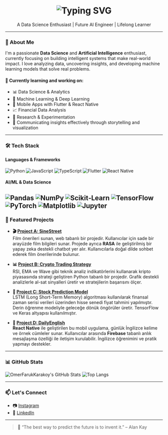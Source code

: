 <h1 align="center">
  <img src="https://readme-typing-svg.herokuapp.com?font=Fira+Code&weight=500&pause=1000&color=61DAFB&center=true&vCenter=true&width=435&lines=Hi+I'm+%C3%96mer+Faruk+%F0%9F%91%8B..." alt="Typing SVG" />
</h1>
<p align="center">A Data Science Enthusiast | Future AI Engineer | Lifelong Learner</p>


---

### 🧠 About Me

I'm a passionate **Data Science** and **Artificial Intelligence** enthusiast, currently focusing on building intelligent systems that make real-world impact. I love analyzing data, uncovering insights, and developing machine learning models that solve real problems.

#### 🌱 Currently learning and working on:
- 📊 Data Science & Analytics
- 🤖 Machine Learning & Deep Learning
- 📱 Mobile Apps with Flutter & React Native
- 📈 Financial Data Analysis
- 🧪 Research & Experimentation
- 💬 Communicating insights effectively through storytelling and visualization

---

### 🛠 Tech Stack

#### Languages & Frameworks
![Python](https://img.shields.io/badge/Python-3776AB?style=for-the-badge&logo=python&logoColor=white)
![JavaScript](https://img.shields.io/badge/JavaScript-F7DF1E?style=for-the-badge&logo=javascript&logoColor=black)
![TypeScript](https://img.shields.io/badge/TypeScript-3178C6?style=for-the-badge&logo=typescript&logoColor=white)
![Flutter](https://img.shields.io/badge/Flutter-02569B?style=for-the-badge&logo=flutter&logoColor=white)
![React Native](https://img.shields.io/badge/React_Native-20232A?style=for-the-badge&logo=react&logoColor=61DAFB)

#### AI/ML & Data Science
![Pandas](https://img.shields.io/badge/Pandas-150458?style=for-the-badge&logo=pandas&logoColor=white)
![NumPy](https://img.shields.io/badge/NumPy-013243?style=for-the-badge&logo=numpy&logoColor=white)
![Scikit‑Learn](https://img.shields.io/badge/Scikit--Learn-F7931E?style=for-the-badge&logo=scikit-learn&logoColor=white)
![TensorFlow](https://img.shields.io/badge/TensorFlow-FF6F00?style=for-the-badge&logo=tensorflow&logoColor=white)
![PyTorch](https://img.shields.io/badge/PyTorch-EE4C2C?style=for-the-badge&logo=pytorch&logoColor=white)
![Matplotlib](https://img.shields.io/badge/Matplotlib-11557C?style=for-the-badge&logo=matplotlib&logoColor=white)
![Jupyter](https://img.shields.io/badge/Jupyter-F37626?style=for-the-badge&logo=jupyter&logoColor=white)
---

### 🚀 Featured Projects

- **🎬 [Project A: SineStreet](https://github.com/OmerFarukKarakoy/SineStreet)**  
  Film önerileri sunan, web tabanlı bir projedir. Kullanıcılar için sade bir arayüzde film bilgileri sunar. Projede ayrıca **RASA** ile geliştirilmiş bir yapay zeka destekli chatbot yer alır. Kullanıcılarla doğal dilde sohbet ederek film önerilerinde bulunur.

- **📊 [Project B: Crypto Trading Strategy](https://github.com/OmerFarukKarakoy/Crypto-Trading-Strategy)**  
  RSI, EMA ve Wave gibi teknik analiz indikatörlerini kullanarak kripto piyasasında strateji geliştiren Python tabanlı bir projedir. Grafik destekli analizlerle al-sat sinyalleri üretir ve stratejilerin başarısını ölçer.

- **🤖 [Project C: Stock Prediction Model](https://github.com/OmerFarukKarakoy/Stock-Prediction-Model)**  
  LSTM (Long Short-Term Memory) algoritması kullanılarak finansal zaman serisi verileri üzerinden hisse senedi fiyat tahmini yapılmıştır. Derin öğrenme modeliyle geleceğe dönük öngörüler üretir. TensorFlow ve Keras altyapısı kullanılmıştır.

- **📱 [Project D: DailyEnglish](https://github.com/OmerFarukKarakoy/DailyEnglish)**  
  **React Native** ile geliştirilen bu mobil uygulama, günlük İngilizce kelime ve örnek cümleler sunar. Kullanıcılar arasında **Firebase** tabanlı anlık mesajlaşma özelliği ile iletişim kurulabilir. İngilizce öğrenimini ve pratik yapmayı destekler.


---

### 📊 GitHub Stats

![OmerFarukKarakoy's GitHub Stats](https://github-readme-stats.vercel.app/api?username=OmerFarukKarakoy&show_icons=true&theme=tokyonight)
![Top Langs](https://github-readme-stats.vercel.app/api/top-langs/?username=OmerFarukKarakoy&layout=compact&theme=tokyonight)

---

### 📫 Let's Connect

- 📷 [Instagram](https://www.instagram.com/omerfarukkarakoy/)
- 💼 [LinkedIn](https://www.linkedin.com/in/omer-faruk-karakoy/)

---

> 🚀 “The best way to predict the future is to invent it.” – Alan Kay
